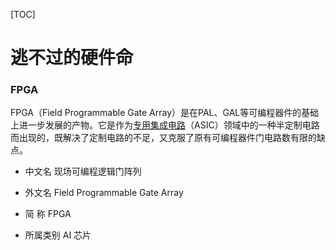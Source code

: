 [TOC]
# 逃不过的硬件命

### FPGA

FPGA（Field Programmable Gate Array）是在PAL、GAL等可编程器件的基础上进一步发展的产物。它是作为[专用集成电路](https://baike.baidu.com/item/专用集成电路/6908931)（ASIC）领域中的一种半定制电路而出现的，既解决了定制电路的不足，又克服了原有可编程器件门电路数有限的缺点。 

- 中文名
  现场可编程逻辑门阵列

- 外文名
  Field Programmable Gate Array

- 简  称
  FPGA

- 所属类别
  AI 芯片









